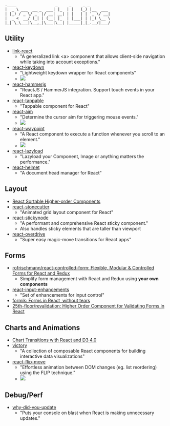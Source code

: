 ```
.____                 _     _     _ _         
|  _ \ ___  __ _  ___| |_  | |   (_) |__  ___
| |_) / _ \/ _` |/ __| __| | |   | | '_ \/ __|
|  _ <  __/ (_| | (__| |_  | |___| | |_) \__ \
|_| \_\___|\__,_|\___|\__| |_____|_|_.__/|___/

```

## Utility
- [link-react](https://github.com/thinkloop/link-react)
  - "A generalized link \<a\> component that allows client-side navigation while taking into account exceptions."
- [react-keydown](https://github.com/glortho/react-keydown)
  - "Lightweight keydown wrapper for React components"
  - ![](https://raw.githubusercontent.com/glortho/react-keydown/master/example/public/react-keydown-logo.png)
- [react-hammerjs](https://github.com/JedWatson/react-hammerjs)
  - "ReactJS / HammerJS integration. Support touch events in your React app."
- [react-tappable](https://github.com/JedWatson/react-tappable)
  - "Tappable component for React"
- [react-aim](https://github.com/gabrielbull/react-aim)
  - "Determine the cursor aim for triggering mouse events."
  - ![](https://camo.githubusercontent.com/f398473c6f3ffe71db23db43c2024440a68f8a8f/68747470733a2f2f7261776769742e636f6d2f6761627269656c62756c6c2f72656163742d61696d2f6d61737465722f6578616d706c652e676966)
- [react-waypoint](https://github.com/brigade/react-waypoint?utm_campaign=Fullstack%2BReact&utm_medium=email&utm_source=Fullstack_React_25)
  - "A React component to execute a function whenever you scroll to an element."
  - ![](https://camo.githubusercontent.com/a829185bcb329fb225c3bce6d8a5a05918625bc1/68747470733a2f2f7261772e6769746875622e636f6d2f627269676164652f72656163742d776179706f696e742f6d61737465722f72656163742d776179706f696e742d64656d6f2e676966)
- [react-lazyload](https://github.com/jasonslyvia/react-lazyload)
  - "Lazyload your Component, Image or anything matters the performance."
- [react-helmet](https://github.com/nfl/react-helmet)
  - "A document head manager for React"

## Layout
- [React Sortable Higher-order Components](http://clauderic.github.io/react-sortable-hoc/#/basic-configuration/basic-usage?_k=5zvgfe)
- [react-stonecutter](https://github.com/dantrain/react-stonecutter?utm_campaign=Fullstack%2BReact&utm_medium=email&utm_source=Fullstack_React_25)
  - "Animated grid layout component for React"
- [react-stickynode](https://github.com/yahoo/react-stickynode)
  - "A performant and comprehensive React sticky component."
  - Also handles sticky elements that are taller than viewport
- [react-overdrive](https://github.com/berzniz/react-overdrive)
  - "Super easy magic-move transitions for React apps"

## Forms
- [rofrischmann/react-controlled-form: Flexible, Modular & Controlled Forms for React and Redux](https://github.com/rofrischmann/react-controlled-form)
  - Simplify form management with React and Redux using **your own components**
- [react-input-enhancements](https://github.com/alexkuz/react-input-enhancements)
  - "Set of enhancements for input control"
- [formik: Forms in React, without tears](https://github.com/jaredpalmer/formik)
- [25th-floor/revalidation: Higher Order Component for Validating Forms in React](https://github.com/25th-floor/revalidation)

## Charts and Animations
- [Chart Transitions with React and D3 4.0](http://www.delimited.io/blog/2016/5/18/react-and-d3-40)
- [victory](https://github.com/FormidableLabs/victory)
  - "A collection of composable React components for building interactive data visualizations"
- [react-flip-move](https://github.com/joshwcomeau/react-flip-move)
  - "Effortless animation between DOM changes (eg. list reordering) using the FLIP technique."
  - ![](https://camo.githubusercontent.com/327ab3ca8958538e66c1bad251fcd60441b5093f/68747470733a2f2f73332e616d617a6f6e6177732e636f6d2f676974687562646f63732f666d2d6d61696e2d64656d6f2e676966)

## Debug/Perf
- [why-did-you-update](https://github.com/garbles/why-did-you-update)
  - "Puts your console on blast when React is making unnecessary updates."
